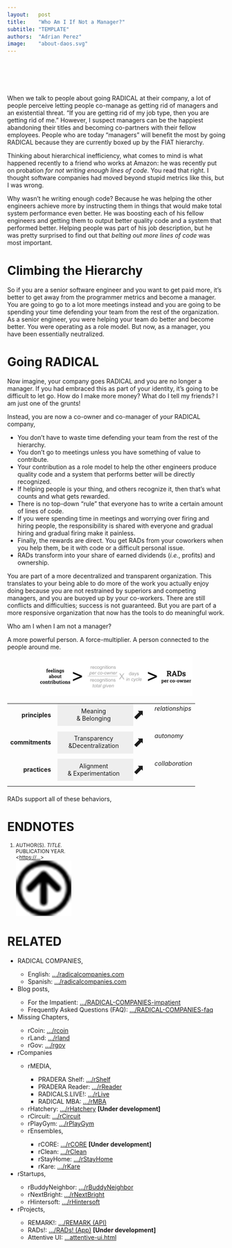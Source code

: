 ```yaml
---
layout:   post
title:    "Who Am I If Not a Manager?"
subtitle: "TEMPLATE"
authors:  "Adrian Perez"
image:    "about-daos.svg"
---
```


<div style="display:none;">
 <p>&ldquo;<span class="_paradigm">RADICAL</span>&rdquo; is often perceived as an existential threat. Ironically, managers can be the happiest abandoning their titles and becoming co-partners with their fellow employees.</p>
</div>

<h1>&nbsp;</h1>
 <p>When we talk to people about going <span class="_paradigm">RADICAL</span> at their company, a lot of people perceive letting people co-manage as getting rid of managers and an existential threat. &ldquo;If you are getting rid of my job type, then you are getting rid of me.&rdquo; However, I suspect managers can be the happiest abandoning their titles and becoming co-partners with their fellow employees. People who are today &ldquo;managers&rdquo; will benefit the most by going <span class="_paradigm">RADICAL</span> because they are currently boxed up  by the <span class="_paradigm">FIAT</span> hierarchy.</p>
 <p>Thinking about hierarchical inefficiency, what comes to mind is what happened  recently to a friend who works at Amazon: he was recently put on probation <em>for not writing enough lines of code</em>. You read that right. I thought software companies had moved beyond stupid metrics like this, but I was wrong.</p>
 <p>Why wasn’t he writing enough code? Because he was helping the other engineers achieve more by instructing them in things that would make total system performance even better. He was boosting each of his fellow engineers and getting them to output better quality code and a system that performed better. Helping people was part of his job description, but he was pretty surprised to find out that <em>belting out more lines of code</em> was most important.</p>
<h1>Climbing the Hierarchy</h1>
 <p>So if you are a senior software engineer and you want to get paid more, it’s better to get away from the programmer metrics and become a manager. You are going to go to a lot more meetings instead and you are going to be spending your time defending your team from the rest of the organization. As a senior engineer, you were helping your team do better and become better. You were operating as a role model. But now, as a manager, you have been essentially neutralized.</p>
<h1>Going RADICAL</h1>
 <p>Now imagine, your company goes <span class="_paradigm">RADICAL</span> and you are no longer a manager. If you had embraced this as part of your identity, it’s going to be difficult to let go. How do I make more money? What do I tell my friends? I am just one of the grunts!</p>
 <p>Instead, you are now a co-owner and co-manager of <em>your</em> <span class="_paradigm">RADICAL</span> company,</p>
 <ul>
  <li>You don’t have to waste time defending your team from the rest of the hierarchy.</li>
  <li>You don’t go to meetings unless you have something of value to contribute.</li>
  <li>Your contribution as a role model to help the other engineers produce quality code and a system that performs better will be directly recognized.</li>
  <li>If helping people is your thing, and others recognize it, then that’s what counts and what gets rewarded.</li>
  <li>There is no top-down &ldquo;rule&rdquo; that everyone has to write a certain amount of lines of code.</li>
  <li>If you were spending time in meetings and worrying over firing and hiring people, the responsibility is shared with everyone and gradual hiring and gradual firing make it painless.</li>
  <li>Finally, the rewards are direct. You get <span class="_paradigm">RAD</span>s from your coworkers when you help them, be it with code or a difficult personal issue.</li>
  <li><span class="_paradigm">RAD</span>s transform into your share of earned dividends (<em>i.e.</em>, profits) and ownership.</li>
 </ul>
 <p>You are part of a more decentralized and transparent organization. This translates to your being able to do more of the work you actually enjoy doing because you are not restrained by superiors and competing managers, and you are buoyed up by your co-workers. There are still conflicts and difficulties; success is not guaranteed. But you are part of a more responsive organization that now has the tools to do meaningful work.</p>
 <p>Who am I when I am not a manager?</p>
 <p>A more powerful person. A force-multiplier. A person connected to the people around me.</p>
 
<div style="text-align:center; ">
 <img
  src="/assets/img/recs-to-rads-equation.svg"
  width="70%"
  alt="">
</div>

 <table align="center">
  <tr>
   <td valign="middle" style="text-align:right; font-weight:bold; ">principles&nbsp;&nbsp;</td>
   <td style="text-align:center; padding-left:0; width:1.75in; background-color:#EEEEEE; ">Meaning<br>& Belonging</td>
   <td valign="middle" style="font-size:xx-large; padding-left:0; ">⬈</td>
   <td valign="top"><em>relationships</em></td>
  </tr>
  <tr>
   <td style="height: 7px;"></td>
  </tr>
  <tr>
   <td valign="middle" style="text-align:right; font-weight:bold; ">commitments&nbsp;&nbsp;</td>
   <td style="text-align:center; padding-left:0; width:1.75in;background-color:#EEEEEE; ">Transparency<br>&Decentralization</td>
   <td valign="middle" style="font-size:xx-large; padding-left:0; ">⬈</td>
   <td valign="top"><em>autonomy</em></td>
  </tr>
  <tr>
   <td style="height: 7px;"></td>
  </tr>
  <tr>
   <td valign="middle" style="text-align:right; font-weight:bold; ">practices&nbsp;&nbsp;</td>
   <td style="text-align:center; padding-left:0; width:1.75in; background-color:#EEEEEE; ">Alignment<br>& Experimentation</td>
   <td valign="middle" style="font-size:xx-large; padding-left:0; ">⬈</td>
   <td valign="top"><em>collaboration</em></td>
  </tr>
  <tr>
   <td style="height: 7px;"></td>
  </tr>
 </table>
 <p style="margin-top:20px; "><span class="_paradigm">RAD</span>s support all of these behaviors,</p>
 <table>

<h1 class="_section">ENDNOTES</h1>
 <ol style="font-size:smaller; ">
  <li id="en01">
   <p class="_list-item" style="width:1.5in; ">
    AUTHOR(S).
    <em>TITLE.</em>
    PUBLICATION YEAR.
    <<a href="https://…" target="_blank">https://…</a>>
    <a class="_uparrow" href="#bm01"><img src="/assets/img/arrow-up-icon.png"></a>
   </p>
  </li>
 </ol>

<h1 class="_section">RELATED</h1>
 <ul>
  <li>RADICAL COMPANIES,</li>
   <ul>
    <li><a>English</a>: <a href="https://radicalcompanies.com" target="_blank">&hellip;/radicalcompanies.com</a></li>
    <li><a>Spanish</a>: <a href="https://radicalcompanies.com" target="_blank">&hellip;/radicalcompanies.com</a></li>
   </ul>
  <li>Blog posts,</li>
   <ul>
    <li>For the Impatient: <a href="https://radicalcompanies.com/2022/05/04/RADICAL-COMPANIES-impatient" target="_blank">&hellip;/RADICAL-COMPANIES-impatient</a></li>
    <li>Frequently Asked Questions (FAQ): <a href="https://radicalcompanies.com/2022/05/05/RADICAL-COMPANIES-faq" target="_blank">&hellip;/RADICAL-COMPANIES-faq</a></li>
   </ul>
   <li>Missing Chapters,</li>
    <ul>
     <li>rCoin: <a href="https://radicalcompanies.com/2022/05/07/rcoins.html" target="_blank">&hellip;/rcoin</a></li>
     <li>rLand: <a href="https://radicalcompanies.com/2022/05/08/rland.html" target="_blank">&hellip;/rland</a></li>
     <li>rGov: <a href="https://radicalcompanies.com/2022/05/06/rgov.html" target="_blank">&hellip;/rgov</a></li>
    </ul>
   <li>rCompanies</li>
    <ul>
     <li>rMEDIA,</li>
      <ul>
       <li>PRADERA Shelf: <a href="https://radicalcompanies.com/2022/04/02/rShelf" target="_blank">&hellip;/rShelf</a></li>
       <li>PRADERA Reader: <a href="https://radicalcompanies.com/2022/04/01/rReader" target="_blank">&hellip;/rReader</a></li>
       <li>RADICALS.LIVE!: <a href="https://radicalcompanies.com/2022/04/04/rLive" target="_blank">&hellip;/rLive</a></li>
       <li>RADICAL MBA: <a href="https://radicalcompanies.com/2022/04/03/rMBA" target="_blank">&hellip;/rMBA</a></li>
      </ul>
     <li>rHatchery: <a href="https://radicalcompanies.com/2022/05/16/rHatchery" target="_blank">&hellip;/rHatchery</a> <span style="font-weight:bold; ">[Under development]</span></li>
     <li>rCircuit: <a href="https://radicalcompanies.com/2022/04/05/rCircuit" target="_blank">&hellip;/rCircuit</a></li>
     <li>rPlayGym: <a href="https://radicalcompanies.com/2022/04/06/rPlayGym" target="_blank">&hellip;/rPlayGym</a></li>
     <li>rEnsembles,</li>
      <ul>
       <li>rCORE: <a href="https://radicalcompanies.com/2022/05/15/rCORE" target="_blank">&hellip;/rCORE</a> <span style="font-weight:bold; ">[Under development]</span></li>
       <li>rClean: <a href="https://radicalcompanies.com/2022/05/14/rClean" target="_blank">&hellip;/rClean</a></li>
       <li>rStayHome: <a href="https://radicalcompanies.com/2022/05/12/rStayHome" target="_blank">&hellip;/rStayHome</a></li>
       <li>rKare: <a href="https://radicalcompanies.com/2022/05/13/rKare" target="_blank">&hellip;/rKare</a></li>
      </ul>
    </ul>
  <li>rStartups,</li>
   <ul>
    <li>rBuddyNeighbor: <a href="https://radicalcompanies.com/2022/05/20/rBuddyNeighbor" target="_blank">&hellip;/rBuddyNeighbor</a></li>
    <li>rNextBright: <a href="https://radicalcompanies.com/2022/05/22/rNextBright" target="_blank">&hellip;/rNextBright</a></li>
    <li>rHintersoft: <a href="https://radicalcompanies.com/2022/05/21/rHintersoft" target="_blank">&hellip;/rHintersoft</a></li> 
   </ul>
  <li>rProjects,</li>
   <ul>
    <li>REMARK!: <a href="https://radicalcompanies.com/2022/05/18/REMARK" target="_blank">&hellip;/REMARK (API)</a></li>
    <li>RADs!: <a href="https://radicalcompanies.com/2022/05/19/RADs!" target="_blank">&hellip;/RADs! (App)</a> <span style="font-weight:bold; ">[Under development]</span></li>
    <li>Attentive UI: <a href="https://radicalcompanies.com/2022/05/17/attentive-ui.html" target="_blank">&hellip;attentive-ui.html</a></li>
   </ul>
 </ul>
